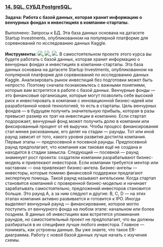 ### <a href="https://github.com/barni1987/PraktukumDSProjects/blob/main/%D0%A0%D0%B0%D0%B1%D0%BE%D1%82%D0%B0%20%D1%81%20SQL/SQL">14. SQL, СУБД PostgreSQL.<br></a>
**Задача:  Работа с базой данных, которая хранит информацию о венчурных фондах и инвестициях в компании-стартапы. <br><br>**
Выполнено: Запросы к БД. Эта база данных основана на датасете Startup Investments, опубликованном на популярной платформе для соревнований по исследованию данных Kaggle. <br><br>
**Инструменты: ![](https://img.shields.io/static/v1?label=&message=SQL&color=green), ![](https://img.shields.io/static/v1?label=&message=СУБД&color=green), ![](https://img.shields.io/static/v1?label=&message=PostgreSQL&color=green).**
В самостоятельном проекте этого курса вы будете работать с базой данных, которая хранит информацию о венчурных фондах и инвестициях в компании-стартапы. Эта база данных основана на датасете Startup Investments, опубликованном на популярной платформе для соревнований по исследованию данных Kaggle.
Анализировать рынок инвестиций без подготовки может быть непросто. Поэтому сначала познакомьтесь с важными понятиями, которые вам встретятся в работе с базой данных.
Венчурные фонды — это финансовые организации, которые могут позволить себе высокий риск и инвестировать в компании с инновационной бизнес-идеей или разработанной новой технологией, то есть в стартапы. Цель венчурных фондов — в будущем получить значительную прибыль, которая в разы превысит размер их трат на инвестиции в компанию. Если стартап подорожает, венчурный фонд может получить долю в компании или фиксированный процент от её выручки.
Чтобы процесс финансирования стал менее рискованным, его делят на стадии — раунды. Тот или иной раунд зависит от того, какого уровня развития достигла компания.
Первые этапы — предпосевной и посевной раунды. Предпосевной раунд предполагает, что компания как таковая ещё не создана и находится в стадии замысла. Следующий — посевной — раунд знаменует рост проекта: создатели компании разрабатывают бизнес-модель и привлекают инвесторов.
Если компании требуется ментор или наставник — она привлекает бизнес-ангела. Бизнес-ангелы — инвесторы, которые помимо финансовой поддержки предлагают экспертную помощь. Такой раунд называют ангельским.
Когда стартап становится компанией с проверенной бизнес-моделью и начинает зарабатывать самостоятельно, предложений инвесторов становится больше. Это раунд A, а за ним следуют и другие: B, C, D — на этих этапах компания активно развивается и готовится к IPO.
Иногда выделяют венчурный раунд — финансирование, которое могло поступить от венчурного фонда на любом этапе: начальном или более позднем.
В данных об инвестициях вам встретятся упоминания раундов, но самостоятельный проект не предполагает, что вы должны разбираться в их специфике лучше любого инвестора. Главное — понимать, как устроены данные.
Вы уже знаете, что такое ER-диаграмма. Работу с новой базой данных лучше начать с изучения схемы. 
